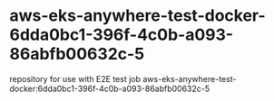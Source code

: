# aws-eks-anywhere-test-docker-6dda0bc1-396f-4c0b-a093-86abfb00632c-5
repository for use with E2E test job aws-eks-anywhere-test-docker:6dda0bc1-396f-4c0b-a093-86abfb00632c-5
